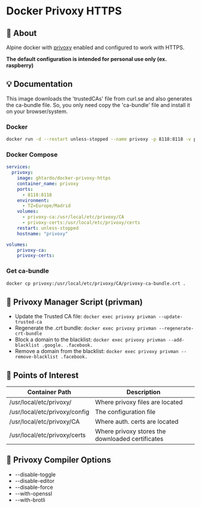 # Docker Privoxy HTTPS

## :page_with_curl: About

Alpine docker with [privoxy](https://www.privoxy.org) enabled and configured to work with HTTPS.

**The default configuration is intended for personal use only (ex. raspberry)**

## :bulb: Documentation

This image downloads the 'trustedCAs' file from curl.se and also generates the ca-bundle file. So, you only need copy the 'ca-bundle' file and install it on your browser/system.

### Docker
```sh
docker run -d --restart unless-stopped --name privoxy -p 8118:8118 -v privoxy-ca:/usr/local/etc/privoxy/CA -v privoxy-certs:/usr/local/etc/privoxy/certs ghtardo/docker-privoxy-https
```


### Docker Compose
```yml
services:
  privoxy:
    image: ghtardo/docker-privoxy-https
    container_name: privoxy
    ports:
      - 8118:8118
    environment:
      - TZ=Europe/Madrid
    volumes:
      - privoxy-ca:/usr/local/etc/privoxy/CA
      - privoxy-certs:/usr/local/etc/privoxy/certs
    restart: unless-stopped
    hostname: "privoxy"

volumes:
    privoxy-ca:
    privoxy-certs:
```

### Get ca-bundle
```sh
docker cp privoxy:/usr/local/etc/privoxy/CA/privoxy-ca-bundle.crt .
```

## :triangular_ruler: Privoxy Manager Script (privman)

- Update the Trusted CA file: `docker exec privoxy privman --update-trusted-ca`
- Regenerate the .crt bundle: `docker exec privoxy privman --regenerate-crt-bundle`
- Block a domain to the blacklist: `docker exec privoxy privman --add-blacklist .google. .facebook.`
- Remove a domain from the blacklist: `docker exec privoxy privman --remove-blacklist .facebook.`

## :bookmark: Points of Interest

| Container Path | Description |
|----------------|-------------|
| /usr/local/etc/privoxy/ | Where privoxy files are located |
| /usr/local/etc/privoxy/config | The configuration file |
| /usr/local/etc/privoxy/CA | Where auth. certs are located |
| /usr/local/etc/privoxy/certs | Where privoxy stores the downloaded certificates|

## :bookmark_tabs: Privoxy Compiler Options

- --disable-toggle
- --disable-editor 
- --disable-force 
- --with-openssl 
- --with-brotli
